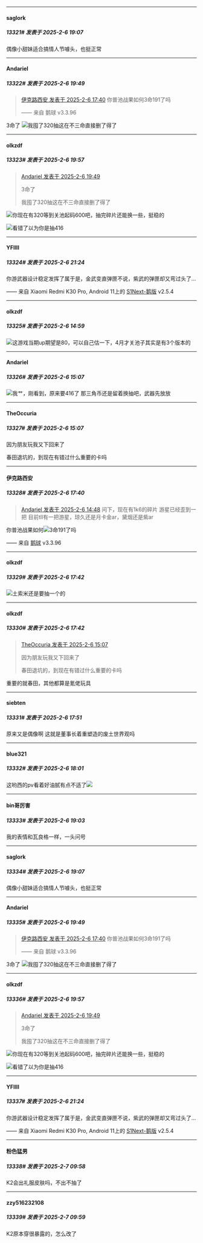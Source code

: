 ﻿*****

####  saglork  
##### 13321#       发表于 2025-2-6 19:07

偶像小甜妹适合搞情人节噱头，也挺正常


*****

####  Andariel  
##### 13322#       发表于 2025-2-6 19:49

<blockquote><a href="httphttps://bbs.saraba1st.com/2b/forum.php?mod=redirect&amp;goto=findpost&amp;pid=67359759&amp;ptid=2171134" target="_blank">伊克路西安 发表于 2025-2-6 17:40</a>
你普池战果如何3命191了吗

—— 来自 鹅球 v3.3.96</blockquote>
3命了
<img src="https://static.saraba1st.com/image/smiley/face2017/001.png" referrerpolicy="no-referrer">我囤了320抽这在不三命直接删了得了


*****

####  olkzdf  
##### 13323#       发表于 2025-2-6 19:57

<blockquote><a href="httphttps://bbs.saraba1st.com/2b/forum.php?mod=redirect&amp;goto=findpost&amp;pid=67360663&amp;ptid=2171134" target="_blank">Andariel 发表于 2025-2-6 19:49</a>

3命了

我囤了320抽这在不三命直接删了得了</blockquote>
<img src="https://static.saraba1st.com/image/smiley/face2017/067.png" referrerpolicy="no-referrer">你现在有320等到关池起码600吧，抽完碎片还能换一些，挺稳的

<img src="https://static.saraba1st.com/image/smiley/face2017/068.png" referrerpolicy="no-referrer">看错了以为你是抽416


*****

####  YFIIII  
##### 13324#       发表于 2025-2-6 21:24

你游武器设计稳定发挥了属于是，金武变直弹匣不说，紫武的弹匣却又弯过头了...

—— 来自 Xiaomi Redmi K30 Pro, Android 11上的 [S1Next-鹅版](https://github.com/ykrank/S1-Next/releases) v2.5.4


*****

####  olkzdf  
##### 13325#       发表于 2025-2-6 14:59

<img src="https://static.saraba1st.com/image/smiley/face2017/067.png" referrerpolicy="no-referrer">这游戏当期up期望是80，可以自己估一下，4月才关池子其实是有3个版本的

*****

####  Andariel  
##### 13326#       发表于 2025-2-6 15:07

<img src="https://static.saraba1st.com/image/smiley/face2017/001.png" referrerpolicy="no-referrer">我艹，刚看到，原来要416了
那三角币还是留着换抽吧，武器先放放

*****

####  TheOccuria  
##### 13327#       发表于 2025-2-6 15:07

因为朋友玩我又下回来了

春田退坑的，到现在有错过什么重要的卡吗

*****

####  伊克路西安  
##### 13328#       发表于 2025-2-6 17:40

<blockquote><a href="httphttps://bbs.saraba1st.com/2b/forum.php?mod=redirect&amp;goto=findpost&amp;pid=67358448&amp;ptid=2171134" target="_blank">Andariel 发表于 2025-2-6 14:48</a>
问下，现在有1k6的碎片
游星已经歪到一把
目前tll有一把游星，琼久还是月卡金ar，黛烟还是紫ar</blockquote>
你普池战果如何<img src="https://static.saraba1st.com/image/smiley/face2017/002.png" referrerpolicy="no-referrer">3命191了吗

—— 来自 [鹅球](https://www.pgyer.com/GcUxKd4w) v3.3.96

*****

####  olkzdf  
##### 13329#       发表于 2025-2-6 17:42

<img src="https://static.saraba1st.com/image/smiley/face2017/067.png" referrerpolicy="no-referrer">土索米还是要抽一个的

*****

####  olkzdf  
##### 13330#       发表于 2025-2-6 17:42

<blockquote><a href="httphttps://bbs.saraba1st.com/2b/forum.php?mod=redirect&amp;goto=findpost&amp;pid=67358588&amp;ptid=2171134" target="_blank">TheOccuria 发表于 2025-2-6 15:07</a>

因为朋友玩我又下回来了

春田退坑的，到现在有错过什么重要的卡吗</blockquote>
重要的就春田，其他都算是氪佬玩具

*****

####  siebten  
##### 13331#       发表于 2025-2-6 17:51

原来又是偶像啊 这就是董事长着重塑造的废土世界观吗

*****

####  blue321  
##### 13332#       发表于 2025-2-6 18:01

这哟西的pv看着好油腻有点不适了<img src="https://static.saraba1st.com/image/smiley/face2017/009.gif" referrerpolicy="no-referrer">

*****

####  bin哥厉害  
##### 13333#       发表于 2025-2-6 19:03

我的表情和瓦良格一样，一头问号

*****

####  saglork  
##### 13334#       发表于 2025-2-6 19:07

偶像小甜妹适合搞情人节噱头，也挺正常

*****

####  Andariel  
##### 13335#       发表于 2025-2-6 19:49

<blockquote><a href="httphttps://bbs.saraba1st.com/2b/forum.php?mod=redirect&amp;goto=findpost&amp;pid=67359759&amp;ptid=2171134" target="_blank">伊克路西安 发表于 2025-2-6 17:40</a>
你普池战果如何3命191了吗

—— 来自 鹅球 v3.3.96</blockquote>
3命了
<img src="https://static.saraba1st.com/image/smiley/face2017/001.png" referrerpolicy="no-referrer">我囤了320抽这在不三命直接删了得了

*****

####  olkzdf  
##### 13336#       发表于 2025-2-6 19:57

<blockquote><a href="httphttps://bbs.saraba1st.com/2b/forum.php?mod=redirect&amp;goto=findpost&amp;pid=67360663&amp;ptid=2171134" target="_blank">Andariel 发表于 2025-2-6 19:49</a>

3命了

我囤了320抽这在不三命直接删了得了</blockquote>
<img src="https://static.saraba1st.com/image/smiley/face2017/067.png" referrerpolicy="no-referrer">你现在有320等到关池起码600吧，抽完碎片还能换一些，挺稳的

<img src="https://static.saraba1st.com/image/smiley/face2017/068.png" referrerpolicy="no-referrer">看错了以为你是抽416

*****

####  YFIIII  
##### 13337#       发表于 2025-2-6 21:24

你游武器设计稳定发挥了属于是，金武变直弹匣不说，紫武的弹匣却又弯过头了...

—— 来自 Xiaomi Redmi K30 Pro, Android 11上的 [S1Next-鹅版](https://github.com/ykrank/S1-Next/releases) v2.5.4

*****

####  粉色猛男  
##### 13338#       发表于 2025-2-7 09:58

K2会出礼服皮肤吗，不出不抽了

*****

####  zzy516232108  
##### 13339#       发表于 2025-2-7 09:59

K2原本穿很暴露的，怎么改了

